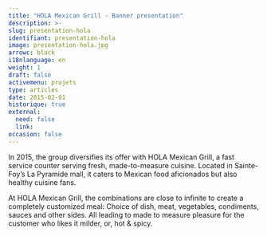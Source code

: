 ```yaml
---
title: "HOLA Mexican Grill - Banner presentation"
description: >-
slug: presentation-hola
identifiant: presentation-hola 
image: presentation-hola.jpg
arrowc: black
i18nlanguage: en
weight: 1
draft: false
activemenu: projets
type: articles
date: 2015-02-01
historique: true
external:
  need: false
  link:
occasion: false
---
```


In 2015, the group diversifies its offer with HOLA Mexican Grill, a fast service counter serving fresh, made-to-measure cuisine. Located in Sainte-Foy’s La Pyramide mall, it caters to Mexican food aficionados but also healthy cuisine fans. 

At HOLA Mexican Grill, the combinations are close to infinite to create a completely customized meal: Choice of dish, meat, vegetables, condiments, sauces and other sides. All leading to made to measure pleasure for the customer who likes it milder, or, hot & spicy.


 
